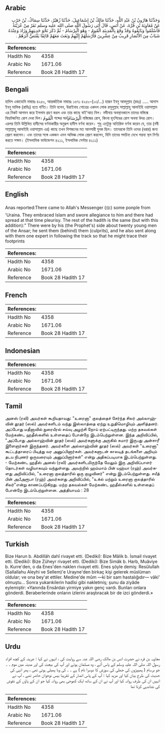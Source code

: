 ## Arabic


<div dir="rtl" lang="ar" style={{fontSize:'larger',backgroundColor:'#f8f9fa',padding:20}}>
وَحَدَّثَنَا هَارُونُ بْنُ عَبْدِ اللَّهِ، حَدَّثَنَا مَالِكُ بْنُ إِسْمَاعِيلَ، حَدَّثَنَا زُهَيْرٌ، حَدَّثَنَا سِمَاكُ، بْنُ حَرْبٍ عَنْ مُعَاوِيَةَ بْنِ قُرَّةَ، عَنْ أَنَسٍ، قَالَ أَتَى رَسُولَ اللَّهِ صلى الله عليه وسلم نَفَرٌ مِنْ عُرَيْنَةَ فَأَسْلَمُوا وَبَايَعُوهُ وَقَدْ وَقَعَ بِالْمَدِينَةِ الْمُومُ - وَهُوَ الْبِرْسَامُ - ثُمَّ ذَكَرَ نَحْوَ حَدِيثِهِمْ وَزَادَ وَعِنْدَهُ شَبَابٌ مِنَ الأَنْصَارِ قَرِيبٌ مِنْ عِشْرِينَ فَأَرْسَلَهُمْ إِلَيْهِمْ وَبَعَثَ مَعَهُمْ قَائِفًا يَقْتَصُّ أَثَرَهُمْ ‏.‏
</div>
<div style={{backgroundColor:'#f8f9fa',padding:20, marginBottom: 10}}><table> <thead> <tr> <th>References:</th> <th></th> </tr> </thead> <tbody><tr><td>Hadith No</td><td>4358</td></tr><tr><td>Arabic No</td><td>1671.06</td></tr><tr><td>Reference</td><td>Book 28 Hadith 17</td></tr></tbody></table></div>

## Bengali


<div dir="ltr" lang="bn" style={{fontSize:'larger',backgroundColor:'#f8f9fa',padding:20}}>
হাদিস একাডেমি নাম্বারঃ ৪২৫০, আন্তর্জাতিক নাম্বারঃ ১৬৭১ ৪২৫০-(১৩/...) হারূন ইবনু আবদুল্লাহ (রহঃ) ..... আনাস ইবনু মালিক (রাযিঃ) হতে বর্ণিত। তিনি বলেন, উরাইনাহ গোত্রের একদল লোক রসূলুল্লাহ সাল্লাল্লাহু আলাইহি ওয়াসাল্লাম এর নিকট আগমন করে ইসলাম গ্রহণ করল এবং তার কাছে বাই’আত নিল। মদীনায় অবস্থানকালে তাদের মস্তিষ্কে বিভ্ৰাটজনিত রোগ দেখা দিল।الْمُومُ শব্দের অর্থالْبِرْسَامُ মস্তিষ্কের রোগ, কিংবা হৃৎপিণ্ডের রোগ অথবা উদর রোগ। এরপর তিনি উল্লিখিত হাদীসের বর্ণনাকারীর অনুরূপ হাদীস বর্ণনা করেন। শুধু এতটুকু অতিরিক্ত বর্ণনা করেন যে, তার (নবী সাল্লাল্লাহু আলাইহি ওয়াসাল্লাম এর) কাছে তখন বিশজনের মত আনসারী যুবক ছিল। তাদেরকে তিনি ওদের (ধরার) জন্য প্রেরণ করলেন। এবং তাদের সঙ্গে একজন এমন অভিজ্ঞ লোক প্রেরণ করলেন, যিনি তাদের পদচিহ্ন দেখে গন্তব্য স্থল নির্ণয় করতে সক্ষম। (ইসলামিক ফাউন্ডেশন ৪২১১, ইসলামিক সেন্টার ৪২১১)
</div>
<div style={{backgroundColor:'#f8f9fa',padding:20, marginBottom: 10}}><table> <thead> <tr> <th>References:</th> <th></th> </tr> </thead> <tbody><tr><td>Hadith No</td><td>4358</td></tr><tr><td>Arabic No</td><td>1671.06</td></tr><tr><td>Reference</td><td>Book 28 Hadith 17</td></tr></tbody></table></div>

## English


<div dir="ltr" lang="en" style={{fontSize:'larger',backgroundColor:'#f8f9fa',padding:20}}>
Anas reported:There came to Allah's Messenger (ﷺ) some ponple from 'Uraina. They embraced Islam and swore allegiance to him and there had spread at that time pleurisy. The rest of the hadith is the same (but with this addition):" There were by his (the Prophet's) side about twenty young men of the Ansar; he sent them (behind) them (culprits), and he also sent along with them one expert in following the track so that he might trace their footprints
</div>
<div style={{backgroundColor:'#f8f9fa',padding:20, marginBottom: 10}}><table> <thead> <tr> <th>References:</th> <th></th> </tr> </thead> <tbody><tr><td>Hadith No</td><td>4358</td></tr><tr><td>Arabic No</td><td>1671.06</td></tr><tr><td>Reference</td><td>Book 28 Hadith 17</td></tr></tbody></table></div>

## French


<div dir="ltr" lang="fr" style={{fontSize:'larger',backgroundColor:'#f8f9fa',padding:20}}>

</div>
<div style={{backgroundColor:'#f8f9fa',padding:20, marginBottom: 10}}><table> <thead> <tr> <th>References:</th> <th></th> </tr> </thead> <tbody><tr><td>Hadith No</td><td>4358</td></tr><tr><td>Arabic No</td><td>1671.06</td></tr><tr><td>Reference</td><td>Book 28 Hadith 17</td></tr></tbody></table></div>

## Indonesian


<div dir="ltr" lang="id" style={{fontSize:'larger',backgroundColor:'#f8f9fa',padding:20}}>

</div>
<div style={{backgroundColor:'#f8f9fa',padding:20, marginBottom: 10}}><table> <thead> <tr> <th>References:</th> <th></th> </tr> </thead> <tbody><tr><td>Hadith No</td><td>4358</td></tr><tr><td>Arabic No</td><td>1671.06</td></tr><tr><td>Reference</td><td>Book 28 Hadith 17</td></tr></tbody></table></div>

## Tamil


<div dir="ltr" lang="ta" style={{fontSize:'larger',backgroundColor:'#f8f9fa',padding:20}}>
அனஸ் (ரலி) அவர்கள் கூறியதாவது: "உரைனா" குலத்தைச் சேர்ந்த சிலர் அல்லாஹ்வின் தூதர் (ஸல்) அவர்களிடம் வந்து இஸ்லாத்தை ஏற்று உறுதிமொழியும் அளித்தனர். அப்போது மதீனாவில் நுரையீரல் சவ்வு அழற்சி நோய் ஏற்பட்டிருந்தது. மற்ற தகவல்கள் மேற்கண்ட ஹதீஸ்களில் உள்ளதைப் போன்றே இடம்பெற்றுள்ளன. இந்த அறிவிப்பில், "அப்போது அல்லாஹ்வின் தூதர் (ஸல்) அவர்களுக்கு அருகில் சுமார் இருபது அன்சாரீ இளைஞர்கள் இருந்தனர். அவர்களை அல்லாஹ்வின் தூதர் (ஸல்) அவர்கள் "உரைனா" கூட்டத்தாரைப் பிடித்து வர அனுப்பினார்கள். அவர்களுடன் காலடித் தடங்களை அறியும் தடய நிபுணர் ஒருவரையும் அனுப்பினார்கள்" என்று அதிகப்படியாக இடம்பெற்றுள்ளது. - மேற்கண்ட ஹதீஸ் அனஸ் (ரலி) அவர்களிடமிருந்தே மேலும் இரு அறிவிப்பாளர் தொடர்கள் வழியாகவும் வந்துள்ளது. அவற்றில் ஹம்மாம் பின் யஹ்யா (ரஹ்) அவர்களது அறிவிப்பில், "உரைனா குலத்தாரில் ஒரு குழுவினர்" என்று இடம்பெற்றுள்ளது. சயீத் பின் அபீஅரூபா (ரஹ்) அவர்களது அறிவிப்பில், "உக்ல் மற்றும் உரைனா குலத்தாரில் சிலர்"என்று காணப்படுகிறது. மற்ற தகவல்கள் மேற்கண்ட ஹதீஸ்களில் உள்ளதைப் போன்றே இடம்பெற்றுள்ளன. அத்தியாயம் : 28
</div>
<div style={{backgroundColor:'#f8f9fa',padding:20, marginBottom: 10}}><table> <thead> <tr> <th>References:</th> <th></th> </tr> </thead> <tbody><tr><td>Hadith No</td><td>4358</td></tr><tr><td>Arabic No</td><td>1671.06</td></tr><tr><td>Reference</td><td>Book 28 Hadith 17</td></tr></tbody></table></div>

## Turkish


<div dir="ltr" lang="tr" style={{fontSize:'larger',backgroundColor:'#f8f9fa',padding:20}}>
Bize Harun b. Abdillâh dahî rivayet etti. (Dediki): Bize Mâlik b. İsmail rivayet etti. (Dediki): Bize Züheyr rivayet etti. (Dediki): Bize Simâk b. Harb, Muâviye b. Kurre'den, o da Enes'den naklen rivayet etti. Enes şöyle demiş: Resûlullah (Sallallahu Aleyhi ve Sellem)'e Urayne'den birkaç kişi gelerek müslüman oldular; ve ona bey'at ettiler. Medine'de mûm —ki bir sam hastalığıdır— vâki' olmuştu... Sonra yukarıkilerin hadîsi gibi nakletmiş; şunu da ziyâde eylemiştir: «Yanında Ensârdaiı yirmiye yakın genç vardı. Bunları onlara gönderdi. Beraberlerinde onların izlerini araştıracak bir de izci gönderdi.»
</div>
<div style={{backgroundColor:'#f8f9fa',padding:20, marginBottom: 10}}><table> <thead> <tr> <th>References:</th> <th></th> </tr> </thead> <tbody><tr><td>Hadith No</td><td>4358</td></tr><tr><td>Arabic No</td><td>1671.06</td></tr><tr><td>Reference</td><td>Book 28 Hadith 17</td></tr></tbody></table></div>

## Urdu


<div dir="rtl" lang="ur" style={{fontSize:'larger',backgroundColor:'#f8f9fa',padding:20}}>
معاویہ بن قرہ نے حضرت انس بن مالک رضی اللہ عنہ سے روایت کی ، انہوں نے کہا : عرینہ کے کچھ افراد رسول اللہ صلی اللہ علیہ وسلم کے پاس آئے ، وہ مسلمان ہوئے اور آپ کی بیعت کی اور مدینہ میں موم ۔ ۔ جو برسام ( پھیپڑوں کی جھلی کی سوزش کا دوسرا نام ) ہے ۔ ۔ کی وبا پھیلی ہوئی تھی ، پھر انہی کی حدیث کی طرح بیان کیا اور مزید کہا : آپ کے پاس انصار کے تقریبا بیس نوجوان حاضر تھے ، آپ نے انہیں ان کی طرف روانہ کیا اور آپ نے ان کے ساتھ ایک کھوجی بھی روانہ کیا جو ان کے پاؤں کے نقوش کی نشاندہی کرتا تھا
</div>
<div style={{backgroundColor:'#f8f9fa',padding:20, marginBottom: 10}}><table> <thead> <tr> <th>References:</th> <th></th> </tr> </thead> <tbody><tr><td>Hadith No</td><td>4358</td></tr><tr><td>Arabic No</td><td>1671.06</td></tr><tr><td>Reference</td><td>Book 28 Hadith 17</td></tr></tbody></table></div>